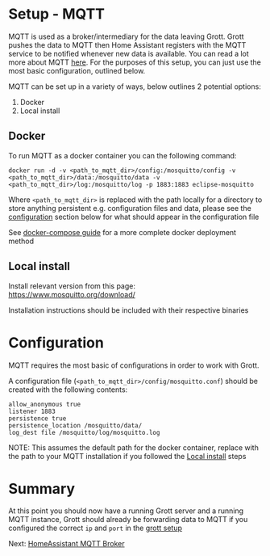 # Setup - MQTT
MQTT is used as a broker/intermediary for the data leaving Grott. Grott pushes the data to MQTT then Home Assistant registers with the MQTT service to be notified whenever new data is available. You can read a lot more about MQTT [here](https://mqtt.org/).
For the purposes of this setup, you can just use the most basic configuration, outlined below.

MQTT can be set up in a variety of ways, below outlines 2 potential options:
1. Docker
2. Local install

## Docker
To run MQTT as a docker container you can the following command:
```
docker run -d -v <path_to_mqtt_dir>/config:/mosquitto/config -v <path_to_mqtt_dir>/data:/mosquitto/data -v <path_to_mqtt_dir>/log:/mosquitto/log -p 1883:1883 eclipse-mosquitto
```
Where `<path_to_mqtt_dir>` is replaced with the path locally for a directory to store anything persistent e.g. configuration files and data, please see the [configuration](#configuration) section below for what should appear in the configuration file

See [docker-compose guide](docs/setup/docker-compose-guide.md) for a more complete docker deployment method

## Local install
Install relevant version from this page: https://www.mosquitto.org/download/

Installation instructions should be included with their respective binaries

# Configuration
MQTT requires the most basic of configurations in order to work with Grott.

A configuration file (`<path_to_mqtt_dir>/config/mosquitto.conf`) should be created with the following contents:
```
allow_anonymous true
listener 1883
persistence true
persistence_location /mosquitto/data/
log_dest file /mosquitto/log/mosquitto.log
```
NOTE: This assumes the default path for the docker container, replace with the path to your MQTT installation if you followed the [Local install](#LocalInstall) steps

# Summary
At this point you should now have a running Grott server and a running MQTT instance, Grott should already be forwarding data to MQTT if you configured the correct `ip` and `port` in the [grott setup](grott.md)

Next: [HomeAssistant MQTT Broker](homeassistant-mqtt-broker.md)
